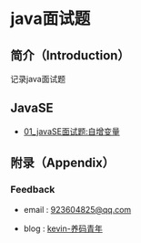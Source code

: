 # java面试题

## 简介（Introduction）

记录java面试题

## JavaSE
* [01_javaSE面试题:自增变量](javaSE/01_javaSE面试题自增变量.md)


## 附录（Appendix）

### Feedback
- email : 923604825@qq.com

- blog : [kevin-养码青年](https://www.cnblogs.com/zhenghengbin/)



